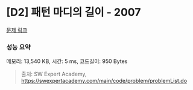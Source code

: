 # [D2] 패턴 마디의 길이 - 2007 

[문제 링크](https://swexpertacademy.com/main/code/problem/problemDetail.do?contestProbId=AV5P1kNKAl8DFAUq) 

### 성능 요약

메모리: 13,540 KB, 시간: 5 ms, 코드길이: 950 Bytes



> 출처: SW Expert Academy, https://swexpertacademy.com/main/code/problem/problemList.do